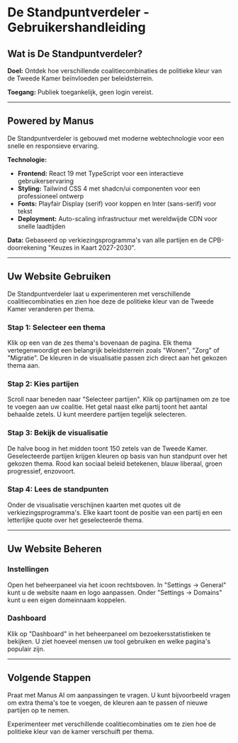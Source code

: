 # De Standpuntverdeler - Gebruikershandleiding

## Wat is De Standpuntverdeler?

**Doel:** Ontdek hoe verschillende coalitiecombinaties de politieke kleur van de Tweede Kamer beïnvloeden per beleidsterrein.

**Toegang:** Publiek toegankelijk, geen login vereist.

---

## Powered by Manus

De Standpuntverdeler is gebouwd met moderne webtechnologie voor een snelle en responsieve ervaring.

**Technologie:**
- **Frontend:** React 19 met TypeScript voor een interactieve gebruikerservaring
- **Styling:** Tailwind CSS 4 met shadcn/ui componenten voor een professioneel ontwerp
- **Fonts:** Playfair Display (serif) voor koppen en Inter (sans-serif) voor tekst
- **Deployment:** Auto-scaling infrastructuur met wereldwijde CDN voor snelle laadtijden

**Data:** Gebaseerd op verkiezingsprogramma's van alle partijen en de CPB-doorrekening "Keuzes in Kaart 2027-2030".

---

## Uw Website Gebruiken

De Standpuntverdeler laat u experimenteren met verschillende coalitiecombinaties en zien hoe deze de politieke kleur van de Tweede Kamer veranderen per thema.

### Stap 1: Selecteer een thema

Klik op een van de zes thema's bovenaan de pagina. Elk thema vertegenwoordigt een belangrijk beleidsterrein zoals "Wonen", "Zorg" of "Migratie". De kleuren in de visualisatie passen zich direct aan het gekozen thema aan.

### Stap 2: Kies partijen

Scroll naar beneden naar "Selecteer partijen". Klik op partijnamen om ze toe te voegen aan uw coalitie. Het getal naast elke partij toont het aantal behaalde zetels. U kunt meerdere partijen tegelijk selecteren.

### Stap 3: Bekijk de visualisatie

De halve boog in het midden toont 150 zetels van de Tweede Kamer. Geselecteerde partijen krijgen kleuren op basis van hun standpunt over het gekozen thema. Rood kan sociaal beleid betekenen, blauw liberaal, groen progressief, enzovoort.

### Stap 4: Lees de standpunten

Onder de visualisatie verschijnen kaarten met quotes uit de verkiezingsprogramma's. Elke kaart toont de positie van een partij en een letterlijke quote over het geselecteerde thema.

---

## Uw Website Beheren

### Instellingen

Open het beheerpaneel via het icoon rechtsboven. In "Settings → General" kunt u de website naam en logo aanpassen. Onder "Settings → Domains" kunt u een eigen domeinnaam koppelen.

### Dashboard

Klik op "Dashboard" in het beheerpaneel om bezoekersstatistieken te bekijken. U ziet hoeveel mensen uw tool gebruiken en welke pagina's populair zijn.

---

## Volgende Stappen

Praat met Manus AI om aanpassingen te vragen. U kunt bijvoorbeeld vragen om extra thema's toe te voegen, de kleuren aan te passen of nieuwe partijen op te nemen.

Experimenteer met verschillende coalitiecombinaties om te zien hoe de politieke kleur van de kamer verschuift per thema.
